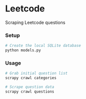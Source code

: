 # Leetcode

Scraping Leetcode questions


### Setup

```bash
# Create the local SQLite database
python models.py
```


### Usage

```bash
# Grab initial question list
scrapy crawl categories

# Scrape question data
scrapy crawl questions
```
